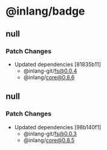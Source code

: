 # @inlang/badge

## null

### Patch Changes

- Updated dependencies [81835b11]
  - @inlang-git/fs@0.0.4
  - @inlang/core@0.8.6

## null

### Patch Changes

- Updated dependencies [98b140f1]
  - @inlang-git/fs@0.0.3
  - @inlang/core@0.8.5
